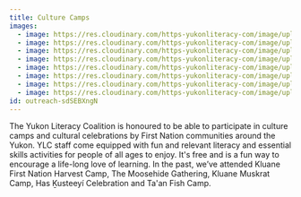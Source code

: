 ```yaml
---
title: Culture Camps
images:
  - image: https://res.cloudinary.com/https-yukonliteracy-com/image/upload/q_35/v1648541294/muskrat-camp-2019-1_hov69o.jpg
  - image: https://res.cloudinary.com/https-yukonliteracy-com/image/upload/q_35/v1648541549/harvest-camp-setup_qwtwxn.jpg
  - image: https://res.cloudinary.com/https-yukonliteracy-com/image/upload/q_35/v1648541279/muskrat-camp-copy_e4uyn6.jpg
  - image: https://res.cloudinary.com/https-yukonliteracy-com/image/upload/q_35/v1648541582/harvest-camp-art_slqc2x.jpg
  - image: https://res.cloudinary.com/https-yukonliteracy-com/image/upload/q_35/v1648541262/muskrat-camp-writing_hmutto.jpg
  - image: https://res.cloudinary.com/https-yukonliteracy-com/image/upload/q_35/v1648541600/harvest-camp-2019-1_lnnokw.jpg
  - image: https://res.cloudinary.com/https-yukonliteracy-com/image/upload/q_35/v1648541240/muskrat-camp_poie4c.jpg
  - image: https://res.cloudinary.com/https-yukonliteracy-com/image/upload/q_35/v1648542475/89539116_2920234961370643_52223155892125696_o_cpyefl.jpg
id: outreach-sdSEBXngN
---
```

The Yukon Literacy Coalition is honoured to be able to participate in culture camps and cultural celebrations by First Nation communities around the Yukon. YLC staff come equipped with fun and relevant literacy and essential skills activities for people of all ages to enjoy. It's free and is a fun way to encourage a life-long love of learning. In the past, we’ve attended Kluane First Nation Harvest Camp, The Moosehide Gathering, Kluane Muskrat Camp, Has Ḵusteeyí Celebration and Ta'an Fish Camp.